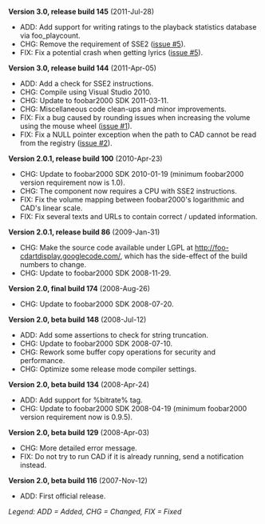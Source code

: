 **Version 3.0, release build 145** (2011-Jul-28)
  * ADD: Add support for writing ratings to the playback statistics database via foo\_playcount.
  * CHG: Remove the requirement of SSE2 ([issue #5](https://code.google.com/p/foo-cdartdisplay/issues/detail?id=#5)).
  * FIX: Fix a potential crash when getting lyrics ([issue #5](https://code.google.com/p/foo-cdartdisplay/issues/detail?id=#5)).

**Version 3.0, release build 144** (2011-Apr-05)
  * ADD: Add a check for SSE2 instructions.
  * CHG: Compile using Visual Studio 2010.
  * CHG: Update to foobar2000 SDK 2011-03-11.
  * CHG: Miscellaneous code clean-ups and minor improvements.
  * FIX: Fix a bug caused by rounding issues when increasing the volume using the mouse wheel ([issue #1](https://code.google.com/p/foo-cdartdisplay/issues/detail?id=#1)).
  * FIX: Fix a NULL pointer exception when the path to CAD cannot be read from the registry ([issue #2](https://code.google.com/p/foo-cdartdisplay/issues/detail?id=#2)).

**Version 2.0.1, release build 100** (2010-Apr-23)
  * CHG: Update to foobar2000 SDK 2010-01-19 (minimum foobar2000 version requirement now is 1.0).
  * CHG: The component now requires a CPU with SSE2 instructions.
  * FIX: Fix the volume mapping between foobar2000's logarithmic and CAD's linear scale.
  * FIX: Fix several texts and URLs to contain correct / updated information.

**Version 2.0.1, release build 86** (2009-Jan-31)
  * CHG: Make the source code available under LGPL at http://foo-cdartdisplay.googlecode.com/, which has the side-effect of the build numbers to change.
  * CHG: Update to foobar2000 SDK 2008-11-29.

**Version 2.0, final build 174** (2008-Aug-26)
  * CHG: Update to foobar2000 SDK 2008-07-20.

**Version 2.0, beta build 148** (2008-Jul-12)
  * ADD: Add some assertions to check for string truncation.
  * CHG: Update to foobar2000 SDK 2008-07-10.
  * CHG: Rework some buffer copy operations for security and performance.
  * CHG: Optimize some release mode compiler settings.

**Version 2.0, beta build 134** (2008-Apr-24)
  * ADD: Add support for %bitrate% tag.
  * CHG: Update to foobar2000 SDK 2008-04-19 (minimum foobar2000 version requirement now is 0.9.5).

**Version 2.0, beta build 129** (2008-Apr-03)
  * CHG: More detailed error message.
  * FIX: Do not try to run CAD if it is already running, send a notification instead.

**Version 2.0, beta build 116** (2007-Nov-12)
  * ADD: First official release.

_Legend: ADD = Added, CHG = Changed, FIX = Fixed_
